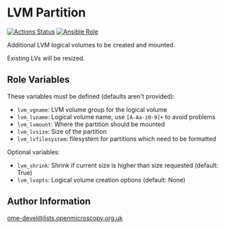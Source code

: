 LVM Partition
=============

[![Actions Status](https://github.com/ome/ansible-role-lvm-partition/workflows/Molecule/badge.svg)](https://github.com/ome/ansible-role-lvm-partition/actions)
[![Ansible Role](https://img.shields.io/badge/ansible--galaxy-lvm_partition-blue.svg)](https://galaxy.ansible.com/ui/standalone/roles/ome/lvm_partition/)

Additional LVM logical volumes to be created and mounted.

Existing LVs will be resized.

Role Variables
--------------

These variables must be defined (defaults aren't provided):

- `lvm_vgname`: LVM volume group for the logical volume
- `lvm_lvname`: Logical volume name, use `[A-Aa-z0-9]+` to avoid problems
- `lvm_lvmount`: Where the partition should be mounted
- `lvm_lvsize`: Size of the partition
- `lvm_lvfilesystem`: filesystem for partitions which need to be formatted

Optional variables:

- `lvm_shrink`: Shrink if current size is higher than size requested (default: True)
- `lvm_lvopts`: Logical volume creation options (default: None)

Author Information
------------------

ome-devel@lists.openmicroscopy.org.uk

